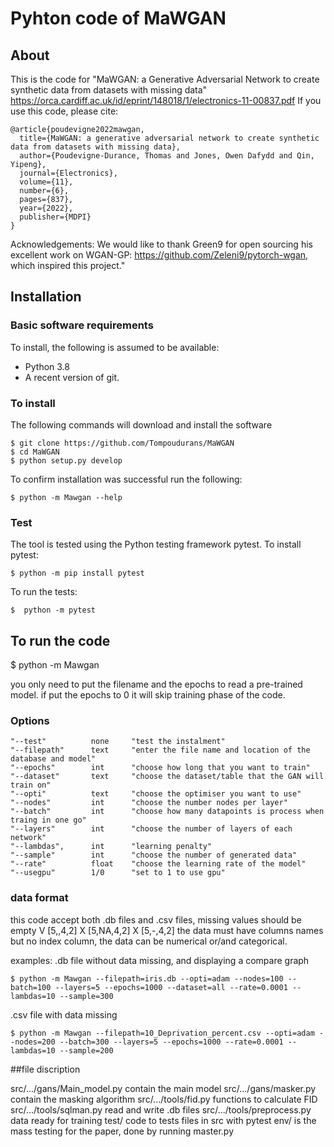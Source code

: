 
# Pyhton code of MaWGAN

## About

This is the code for "MaWGAN: a Generative Adversarial Network to create synthetic
data from datasets with missing data"
https://orca.cardiff.ac.uk/id/eprint/148018/1/electronics-11-00837.pdf
If you use this code, please cite:
```
@article{poudevigne2022mawgan,
  title={MaWGAN: a generative adversarial network to create synthetic data from datasets with missing data},
  author={Poudevigne-Durance, Thomas and Jones, Owen Dafydd and Qin, Yipeng},
  journal={Electronics},
  volume={11},
  number={6},
  pages={837},
  year={2022},
  publisher={MDPI}
}
```
Acknowledgements: We would like to thank Green9 for open sourcing his excellent work on WGAN-GP: https://github.com/Zeleni9/pytorch-wgan, which inspired this project."

## Installation

### Basic software requirements

To install, the following is assumed to be available:

- Python 3.8
- A recent version of git.

### To install

The following commands will download and install the software

    $ git clone https://github.com/Tompoudurans/MaWGAN
    $ cd MaWGAN
    $ python setup.py develop


To confirm installation was successful run the following:

    $ python -m Mawgan --help

### Test

The tool is tested using the Python testing framework pytest. To install pytest:

    $ python -m pip install pytest

To run the tests:    

    $  python -m pytest


## To run the code

$ python -m Mawgan <Options>

you only need to put the filename and the epochs to read a pre-trained model. if put the epochs to 0 it will skip training phase of the code.


### Options
    "--test"          none     "test the instalment"
    "--filepath"      text     "enter the file name and location of the database and model"
    "--epochs"        int      "choose how long that you want to train"
    "--dataset"       text     "choose the dataset/table that the GAN will train on"
    "--opti"          text     "choose the optimiser you want to use"
    "--nodes"         int      "choose the number nodes per layer"
    "--batch"         int      "choose how many datapoints is process when traing in one go"
    "--layers"        int      "choose the number of layers of each network"
    "--lambdas",      int      "learning penalty"
    "--sample"        int      "choose the number of generated data"
    "--rate"          float    "choose the learning rate of the model"
    "--usegpu"        1/0      "set to 1 to use gpu"

### data format

this code accept both .db files and .csv files, missing values should be empty
V [5,,4,2]
X [5,NA,4,2]
X [5,-,4,2]
the data must have columns names but no index column, the data can be numerical or/and categorical. 

examples:
.db file without data missing, and displaying a compare graph

    $ python -m Mawgan --filepath=iris.db --opti=adam --nodes=100 --batch=100 --layers=5 --epochs=1000 --dataset=all --rate=0.0001 --lambdas=10 --sample=300

.csv file with data missing

    $ python -m Mawgan --filepath=10_Deprivation_percent.csv --opti=adam --nodes=200 --batch=300 --layers=5 --epochs=1000 --rate=0.0001 --lambdas=10 --sample=200

##file discription

src/.../gans/Main_model.py contain the main model
src/.../gans/masker.py contain the masking algorithm
src/.../tools/fid.py functions to calculate FID
src/.../tools/sqlman.py read and write .db files
src/.../tools/preprocess.py data ready for training
test/ code to tests files in src with pytest
env/ is the mass testing for the paper, done by running master.py
